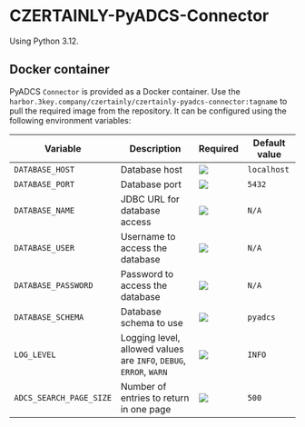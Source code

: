 # CZERTAINLY-PyADCS-Connector

Using Python 3.12.

## Docker container

PyADCS `Connector` is provided as a Docker container. Use the `harbor.3key.company/czertainly/czertainly-pyadcs-connector:tagname` to pull the required image from the repository. It can be configured using the following environment variables:

| Variable                | Description                                                        | Required                                           | Default value |
|-------------------------|--------------------------------------------------------------------|----------------------------------------------------|---------------|
| `DATABASE_HOST`         | Database host                                                      | ![](https://img.shields.io/badge/-NO-red.svg)      | `localhost`   |
| `DATABASE_PORT`         | Database port                                                      | ![](https://img.shields.io/badge/-NO-red.svg)      | `5432`        |
| `DATABASE_NAME`         | JDBC URL for database access                                       | ![](https://img.shields.io/badge/-YES-success.svg) | `N/A`         |
| `DATABASE_USER`         | Username to access the database                                    | ![](https://img.shields.io/badge/-YES-success.svg) | `N/A`         |
| `DATABASE_PASSWORD`     | Password to access the database                                    | ![](https://img.shields.io/badge/-YES-success.svg) | `N/A`         |
| `DATABASE_SCHEMA`       | Database schema to use                                             | ![](https://img.shields.io/badge/-NO-red.svg)      | `pyadcs`      |
| `LOG_LEVEL`             | Logging level, allowed values are `INFO`, `DEBUG`, `ERROR`, `WARN` | ![](https://img.shields.io/badge/-NO-red.svg)      | `INFO`        |
| `ADCS_SEARCH_PAGE_SIZE` | Number of entries to return in one page                            | ![](https://img.shields.io/badge/-NO-red.svg)      | `500`         |